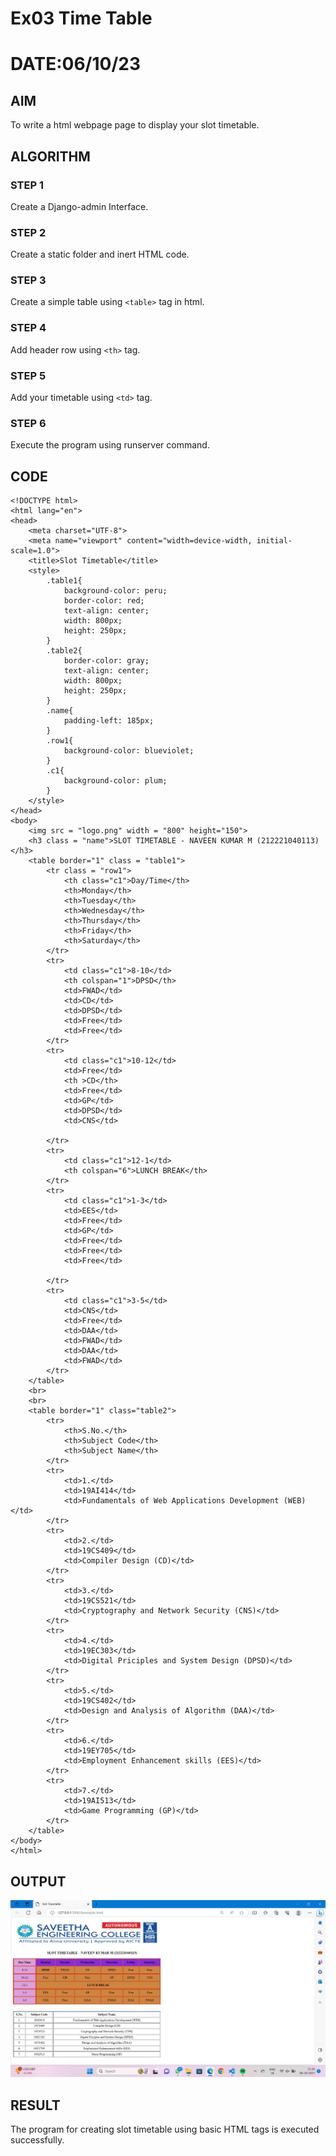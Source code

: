 # Ex03 Time Table
# DATE:06/10/23

## AIM
To write a html webpage page to display your slot timetable.

## ALGORITHM
### STEP 1
Create a Django-admin Interface.

### STEP 2
Create a static folder and inert HTML code.

### STEP 3
Create a simple table using ```<table>``` tag in html.

### STEP 4
Add header row using ```<th>``` tag.

### STEP 5
Add your timetable using ```<td>``` tag.

### STEP 6
Execute the program using runserver command.

## CODE
```
<!DOCTYPE html>
<html lang="en">
<head>
    <meta charset="UTF-8">
    <meta name="viewport" content="width=device-width, initial-scale=1.0">
    <title>Slot Timetable</title>
    <style>
        .table1{
            background-color: peru;
            border-color: red;
            text-align: center;
            width: 800px;
            height: 250px;
        }
        .table2{
            border-color: gray;
            text-align: center;
            width: 800px;
            height: 250px; 
        }
        .name{
            padding-left: 185px;
        }
        .row1{
            background-color: blueviolet;
        }
        .c1{
            background-color: plum;
        }
    </style>
</head>
<body>
    <img src = "logo.png" width = "800" height="150">
    <h3 class = "name">SLOT TIMETABLE - NAVEEN KUMAR M (212221040113)</h3>
    <table border="1" class = "table1">
        <tr class = "row1">
            <th class="c1">Day/Time</th>
            <th>Monday</th>
            <th>Tuesday</th>
            <th>Wednesday</th>
            <th>Thursday</th>
            <th>Friday</th>
            <th>Saturday</th>
        </tr>
        <tr>
            <td class="c1">8-10</td>
            <th colspan="1">DPSD</th>
            <td>FWAD</td>
            <td>CD</td>
            <td>DPSD</td>
            <td>Free</td>
            <td>Free</td>
        </tr>
        <tr>
            <td class="c1">10-12</td>
            <td>Free</td>
            <th >CD</th>
            <td>Free</td>
            <td>GP</td>
            <td>DPSD</td>
            <td>CNS</td>
            
        </tr>
        <tr>
            <td class="c1">12-1</td>
            <th colspan="6">LUNCH BREAK</th>
        </tr>
        <tr>
            <td class="c1">1-3</td>
            <td>EES</td>
            <td>Free</td>
            <td>GP</td>
            <td>Free</td>
            <td>Free</td>
            <td>Free</td>
            
        </tr>
        <tr>
            <td class="c1">3-5</td>
            <td>CNS</td>
            <td>Free</td>
            <td>DAA</td>
            <td>FWAD</td>
            <td>DAA</td>
            <td>FWAD</td>
        </tr>
    </table>
    <br>
    <br>
    <table border="1" class="table2">
        <tr>
            <th>S.No.</th>
            <th>Subject Code</th>
            <th>Subject Name</th>
        </tr>
        <tr>
            <td>1.</td>
            <td>19AI414</td>
            <td>Fundamentals of Web Applications Development (WEB)</td>
        </tr>
        <tr>
            <td>2.</td>
            <td>19CS409</td>
            <td>Compiler Design (CD)</td>
        </tr>
        <tr>
            <td>3.</td>
            <td>19CS521</td>
            <td>Cryptography and Network Security (CNS)</td>
        </tr>
        <tr>
            <td>4.</td>
            <td>19EC303</td>
            <td>Digital Priciples and System Design (DPSD)</td>
        </tr>
        <tr>
            <td>5.</td>
            <td>19CS402</td>
            <td>Design and Analysis of Algorithm (DAA)</td>
        </tr>
        <tr>
            <td>6.</td>
            <td>19EY705</td>
            <td>Employment Enhancement skills (EES)</td>
        </tr>
        <tr>
            <td>7.</td>
            <td>19AI513</td>
            <td>Game Programming (GP)</td>
        </tr>
    </table>
</body>
</html>
```

## OUTPUT
![Alt text](<Ex3 Output.jpeg>)


## RESULT
The program for creating slot timetable using basic HTML tags is executed successfully.
